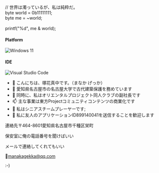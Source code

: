 // 世界は濁っているが、私は純粋だ。<br>
byte world = 0b11111111;<br>
byte me = ~world;<br>
<br>
printf("%d", me & world);<br>
#### Platform
![Windows 11](https://img.shields.io/badge/Windows%2011-%230079d5.svg?style=for-the-badge&logo=Windows%2011&logoColor=white)

#### IDE
![Visual Studio Code](https://img.shields.io/badge/Visual%20Studio%20Code-0078d7.svg?style=for-the-badge&logo=visual-studio-code&logoColor=white)

- 👋 こんにちは、塚花真中です。（まなか げっか）
- 👀 愛知県名古屋市の名古屋大学で古代建築保護を務めています
- 🌱 同時に、私はオリエンタルプロジェクト同人クラブの副社長です
- 📫 主な事業は東方Projectコミュニティコンテンツの商業化です
- 💞️ 私はシニアスチームプレーヤーです;
- 🍥 私に友人のアプリケーションID899140041を送信することを歓迎します


連絡先〒464-8601愛知県名古屋市千種区栄町

保安室に俺の電話番号を聞けばいい

メールで連絡してくれてもいい

📧manakagekka@qq.com

:-)
